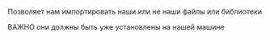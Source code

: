 Позволяет нам импортировать наши или не наши файлы или библиотеки 

ВАЖНО они должны быть уже установлены на нашей машине 